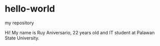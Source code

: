 # hello-world
my repository

Hi! My name is Ruy Aniversario, 22 years old and IT student at Palawan State University.
